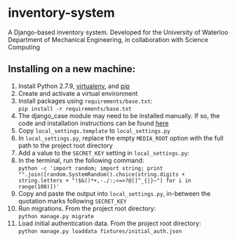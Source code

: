 # inventory-system
A Django-based inventory system. Developed for the University of Waterloo Department of Mechanical Engineering, in collaboration with Science Computing

## Installing on a new machine:

1. Install Python 2.7.9, [virtualenv](https://virtualenv.pypa.io/en/latest/), and [pip](https://pip.pypa.io/en/latest/index.html)
2. Create and activate a virtual environment
2. Install packages using `requirements/base.txt`:  
  `pip install -r requirements/base.txt`
3. The django_case module may need to be installed manually. If so, the code and installation instructions can be found [here](https://bitbucket.org/amjoconn/django-cas)
4. Copy `local_settings.template` to `local_settings.py`
5. In `local_settings.py`, replace the empty `MEDIA_ROOT` option with the full path to the project root directory
5. Add a value to the `SECRET_KEY` setting in `local_settings.py`:  
  1. In the terminal, run the following command:  
     `python -c 'import random; import string; print "".join([random.SystemRandom().choice(string.digits + string.letters + "!$&()*+,-./:;<=>?@[]^_{|}~") for i in range(100)])'`
  2. Copy and paste the output into `local_settings.py`, in-between the quotation marks following `SECRET_KEY`
6. Run migrations. From the project root directory:  
   `python manage.py migrate`
7. Load initial authentication data. From the project root directory:  
   `python manage.py loaddata fixtures/initial_auth.json`
